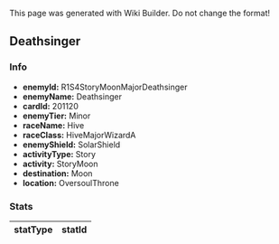 <span class="wiki-builder">This page was generated with Wiki Builder. Do not change the format!</span>

## Deathsinger
### Info
* **enemyId:** R1S4StoryMoonMajorDeathsinger
* **enemyName:** Deathsinger
* **cardId:** 201120
* **enemyTier:** Minor
* **raceName:** Hive
* **raceClass:** HiveMajorWizardA
* **enemyShield:** SolarShield
* **activityType:** Story
* **activity:** StoryMoon
* **destination:** Moon
* **location:** OversoulThrone

### Stats
statType | statId
-------- | ------

